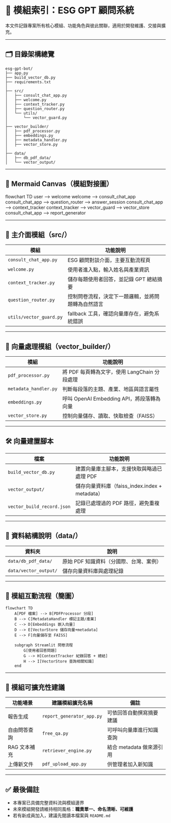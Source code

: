 
# 🧩 模組索引：ESG GPT 顧問系統

本文件記錄專案所有核心模組、功能角色與彼此關聯，適用於開發維護、交接與擴充。

---

## 🗂️ 目錄架構總覽

```
esg-gpt-bot/
├── app.py
├── build_vector_db.py
├── requirements.txt
│
├── src/
│   ├── consult_chat_app.py
│   ├── welcome.py
│   ├── context_tracker.py
│   ├── question_router.py
│   └── utils/
│       └── vector_guard.py
│
├── vector_builder/
│   ├── pdf_processor.py
│   ├── embeddings.py
│   ├── metadata_handler.py
│   ├── vector_store.py
│
├── data/
│   ├── db_pdf_data/
│   └── vector_output/
```
---
## 📍 Mermaid Canvas（模組對接圖）

flowchart TD
    user --> welcome
    welcome --> consult_chat_app
    consult_chat_app --> question_router --> answer_session
    consult_chat_app --> context_tracker
    context_tracker --> vector_guard --> vector_store
    consult_chat_app --> report_generator

---

## 📍 主介面模組（src/）

| 模組                            | 功能說明                                                                 |
|---------------------------------|--------------------------------------------------------------------------|
| `consult_chat_app.py`           | ESG 顧問對談介面，主要互動流程頁                                        |
| `welcome.py`                    | 使用者進入點，輸入姓名與產業資訊                                        |
| `context_tracker.py`           | 儲存每題使用者回答，並記錄 GPT 總結摘要                                |
| `question_router.py`           | 控制問卷流程，決定下一題邏輯，並將問題轉為自然語言                      |
| `utils/vector_guard.py`        | fallback 工具，確認向量庫存在，避免系統錯誤                            |

---

## 🧠 向量處理模組（vector_builder/）

| 模組                            | 功能說明                                                                 |
|---------------------------------|--------------------------------------------------------------------------|
| `pdf_processor.py`              | 將 PDF 每頁轉為文字，使用 LangChain 分段處理                            |
| `metadata_handler.py`           | 判斷每段落的主題、產業、地區與語言屬性                                 |
| `embeddings.py`                 | 呼叫 OpenAI Embedding API，將段落轉為向量                               |
| `vector_store.py`              | 控制向量儲存、讀取、快取檢查（FAISS）                                   |

---

## 🛠️ 向量建置腳本

| 檔案                         | 功能說明                                          |
|------------------------------|---------------------------------------------------|
| `build_vector_db.py`         | 建置向量庫主腳本，支援快取與略過已處理 PDF       |
| `vector_output/`             | 儲存向量資料庫（faiss_index.index + metadata）   |
| `vector_build_record.json`   | 記錄已處理過的 PDF 路徑，避免重複處理             |

---

## 📁 資料結構說明（data/）

| 資料夾                         | 說明                                             |
|--------------------------------|--------------------------------------------------|
| `data/db_pdf_data/`            | 原始 PDF 知識資料（分國際、台灣、案例）         |
| `data/vector_output/`          | 儲存向量資料庫與處理紀錄                        |

---

## 🧩 模組互動流程（簡圖）

```mermaid
flowchart TD
    A[PDF 檔案] --> B[PDFProcessor 分段]
    B --> C[MetadataHandler 標記主題/產業]
    C --> D[Embeddings 嵌入向量]
    D --> E[VectorStore 儲存向量+metadata]
    E --> F[向量儲存至 FAISS]

    subgraph Streamlit 問卷流程
        G[使用者回答問題]
        G --> H[ContextTracker 紀錄回答 + 總結]
        H --> I[VectorStore 查詢相關知識]
    end
```

---

## 🔄 模組可擴充性建議

| 功能場景             | 建議模組擴充名稱              | 備註                           |
|----------------------|-------------------------------|--------------------------------|
| 報告生成             | `report_generator_app.py`      | 可依回答自動撰寫摘要建議       |
| 自由問答查詢         | `free_qa.py`                   | 可呼叫向量庫進行知識查詢       |
| RAG 文本補充         | `retriever_engine.py`          | 結合 metadata 做來源引用        |
| 上傳新文件           | `pdf_upload_app.py`            | 供管理者加入新知識             |

---

## ✅ 最後備註

- 本專案已具備完整資料流與模組邊界
- 未來模組開發請維持相同風格：**職責單一、命名清晰、可維護**
- 若有新成員加入，建議先閱讀本檔案與 `README.md`

```
